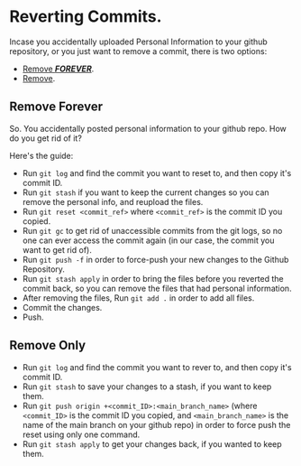# Reverting Commits.
 
Incase you accidentally uploaded Personal Information to your github repository, or you just want to remove a commit, there is two options:

- [Remove ***FOREVER***](#remove-forever).
- [Remove](#remove-only).


## Remove Forever
 
So.  You accidentally posted personal information to your github repo.  How do you get rid of it?

Here's the guide:

- Run `git log` and find the commit you want to reset to, and then copy it's commit ID.
- Run `git stash` if you want to keep the current changes so you can remove the personal info, and reupload the files.
- Run `git reset <commit_ref>` where `<commit_ref>` is the commit ID you copied.
- Run `git gc` to get rid of unaccessible commits from the git logs, so no one can ever access the commit again (in our case, the commit you want to get rid of).
- Run `git push -f` in order to force-push your new changes to the Github Repository.
- Run `git stash apply` in order to bring the files before you reverted the commit back, so you can remove the files that had personal information.
- After removing the files, Run `git add .` in order to add all files.
- Commit the changes.
- Push.

## Remove Only

- Run `git log` and find the commit you want to rever to, and then copy it's commit ID.
- Run `git stash` to save your changes to a stash, if you want to keep them.
- Run `git push origin +<commit_ID>:<main_branch_name>` (where `<commit_ID>` is the commit ID you copied, and `<main_branch_name>` is the name of the main branch on your github repo) in order to force push the reset using only one command.
- Run `git stash apply` to get your changes back, if you wanted to keep them.
